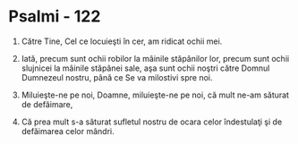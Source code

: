 # Psalmi - 122

1. Către Tine, Cel ce locuieşti în cer, am ridicat ochii mei. 

2. Iată, precum sunt ochii robilor la mâinile stăpânilor lor, precum sunt ochii slujnicei la mâinile stăpânei sale, aşa sunt ochii noştri către Domnul Dumnezeul nostru, până ce Se va milostivi spre noi. 

3. Miluieşte-ne pe noi, Doamne, miluieşte-ne pe noi, că mult ne-am săturat de defăimare, 

4. Că prea mult s-a săturat sufletul nostru de ocara celor îndestulaţi şi de defăimarea celor mândri. 

